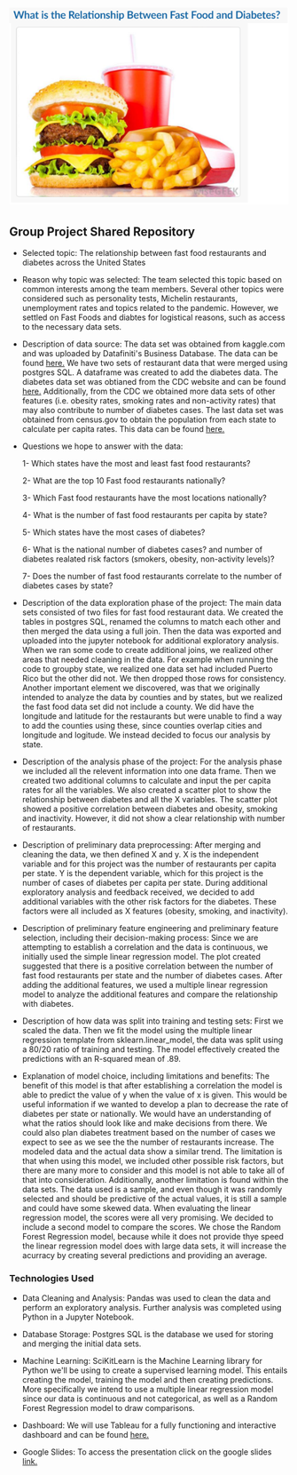 # ![Image](https://github.com/fletchrk/Fast_Food_Project/blob/main/Resources/Image.png)

## Group Project Shared Repository

- Selected topic: The relationship between fast food restaurants and diabetes across the United States

- Reason why topic was selected: The team selected this topic based on common interests among the team members. Several other topics were considered such as personality tests, Michelin restaurants, unemployment rates and topics related to the pandemic. However, we settled on Fast Foods and diabtes for logistical reasons, such as access to the necessary data sets. 

- Description of data source: The data set was obtained from kaggle.com and was uploaded by Datafiniti's Business Database. The data can be found [here.](https://www.kaggle.com/datafiniti/fast-food-restaurants) We have two sets of restaurant data that were merged using postgres SQL. A dataframe was created to add the diabetes data. The diabetes data set was obtianed from the CDC website and can be found [here.](https://gis.cdc.gov/grasp/diabetes/DiabetesAtlas.html#) Additionally, from the CDC we obtained more data sets of other features (i.e. obesity rates, smoking rates and non-activity rates) that may also contribute to number of diabetes cases. The last data set was obtained from census.gov to obtain the population from each state to calculate per capita rates. This data can be found [here.](https://www.census.gov/acs/www/data/data-tables-and-tools/data-profiles/2017/)

- Questions we hope to answer with the data:
 
  1- Which states have the most and least fast food restaurants?
  
  2- What are the top 10 Fast food restaurants nationally?
  
  3- Which Fast food restaurants have the most locations nationally?
  
  4- What is the number of fast food restaurants per capita by state?
  
  5- Which states have the most cases of diabetes?
  
  6- What is the national number of diabetes cases? and number of diabetes realated risk factors (smokers, obesity, non-activity levels)?
  
  7- Does the number of fast food restaurants correlate to the number of diabetes cases by state? 
  
 - Description of the data exploration phase of the project: The main data sets consisted of two files for fast food restaurant data. We created the tables in  postgres SQL, renamed the columns to match each other and then merged the data using a full join. Then the data was exported and uploaded into the jupyter notebook for additional exploratory analysis. When we ran some code to create additional joins, we realized other areas that needed cleaning in the data. For example when running the code to groupby state, we realized one data set had included Puerto Rico but the other did not. We then dropped those rows for consistency. Another important element we discovered, was that we originally intended to analyze the data by counties and by states, but we realized the fast food data set did not include a county. We did have the longitude and latitude for the restaurants but were unable to find a way to add the counties using these, since counties overlap cities and longitude and logitude. We instead decided to focus our analysis by state. 
 
 - Description of the analysis phase of the project: For the analysis phase we included all the relevent information into one data frame. Then we created two additional columns to calculate and input the per capita rates for all the variables. We also created a scatter plot to show the relationship between diabetes and all the X variables. The scatter plot showed a positive correlation between diabetes and obesity, smoking and inactivity. However, it did not show a clear relationship with number of restaurants.  

- Description of preliminary data preprocessing: After merging and cleaning the data, we then defined X and y. X is the independent variable and for this project was the number of restaurants per capita per state. Y is the dependent variable, which for this project is the number of cases of diabetes per capita per state. During additional exploratory analysis and feedback received, we decided to add additional variables with the other risk factors for the diabetes. These factors were all included as X features (obesity, smoking, and inactivity). 

- Description of preliminary feature engineering and preliminary feature selection, including their decision-making process: Since we are attempting to establish a correlation and the data is continuous, we initially used the simple linear regression model. The plot created suggested that there is a positive correlation between the number of fast food restaurants per state and the number of diabetes cases. After adding the additional features, we used a multiple linear regression model to analyze the additional features and compare the relationship with diabetes. 

- Description of how data was split into training and testing sets: First we scaled the data. Then we fit the model using the multiple linear regression template from sklearn.linear_model, the data was split using a 80/20 ratio of training and testing. The model effectively created the predictions with an R-squared mean of .89. 

- Explanation of model choice, including limitations and benefits: The benefit of this model is that after establishing a correlation the model is able to predict the value of y when the value of x is given. This would be useful information if we wanted to develop a plan to decrease the rate of diabetes per state or nationally. We would have an understanding of what the ratios should look like and make decisions from there. We could also plan diabetes treatment based on the number of cases we expect to see as we see the the number of restaurants increase. The modeled data and the actual data show a similar trend. The limitation is that when using this model, we included other possible risk factors, but there are many more to consider and this model is not able to take all of that into consideration. Additionally, another limitation is found within the data sets. The data used is a sample, and even though it was randomly selected and should be predictive of the actual values, it is still a sample and could have some skewed data. When evaluating the linear regression model, the scores were all very promising. We decided to include a second model to compare the scores. We chose the Random Forest Regression model, because while it does not provide thye speed the linear regression model does with large data sets, it will increase the acurracy by creating several predictions and providing an average.

### Technologies Used
- Data Cleaning and Analysis:
Pandas was used to clean the data and perform an exploratory analysis. Further analysis was completed using Python in a Jupyter Notebook.

- Database Storage:
Postgres SQL is the database we used for storing and merging the initial data sets.

- Machine Learning:
SciKitLearn is the Machine Learning library for Python we'll be using to create a supervised learning model. This entails creating the model, training the model and then creating predictions. More specifically we intend to use a multiple linear regression model since our data is continuous and not categorical, as well as a Random Forest Regression model to draw comparisons. 

- Dashboard:
We will use Tableau for a fully functioning and interactive dashboard and can be found [here.](https://public.tableau.com/app/profile/rachel.fletcher3993/viz/Fast_Food_Project/_FF_Restaurants)

- Google Slides:
To access the presentation click on the google slides [link.](https://drive.google.com/file/d/1He-NSL58hJ7rZ04gDH3EYZGbVNBDyOa9/view?usp=sharing)
